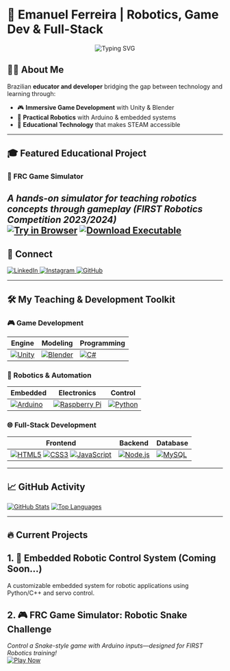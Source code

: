 # 🚀 Emanuel Ferreira | Robotics, Game Dev & Full-Stack

<p align="center">
  <img src="https://readme-typing-svg.herokuapp.com?font=Fira+Code&pause=1000&color=22D3EE&center=true&width=435&lines=Robotics+Developer;Game+Creator;Automation+Enthusiast" alt="Typing SVG">
</p>

## 👨‍🔬 About Me
Brazilian **educator and developer** bridging the gap between technology and learning through:
- 🎮 **Immersive Game Development** with Unity & Blender
- 🤖 **Practical Robotics** with Arduino & embedded systems
- 🏫 **Educational Technology** that makes STEAM accessible
---

## 🎓 Featured Educational Project

### 🤖 FRC Game Simulator
*A hands-on simulator for teaching robotics concepts through gameplay (FIRST Robotics Competition 2023/2024)*  
[![Try in Browser](https://img.shields.io/badge/Web_Build-Playable_Now-2ea44f?style=for-the-badge&logo=unity)](https://emanuelfv.itch.io/frc-game-simulator)
[![Download Executable](https://img.shields.io/badge/Windows-Local_Version-0078D6?style=for-the-badge&logo=windows)](https://github.com/E-manuelfv/FRC-Simulator/releases)
---

## 🔗 Connect  
<p align="left">
  <a href="https://linkedin.com/in/emanuel-ferreira" target="_blank">
    <img src="https://img.shields.io/badge/LinkedIn-0077B5?style=for-the-badge&logo=linkedin&logoColor=white" alt="LinkedIn"/>
  </a>
  <a href="https://instagram.com/e.manuelfv" target="_blank">
    <img src="https://img.shields.io/badge/Instagram-E4405F?style=for-the-badge&logo=instagram&logoColor=white" alt="Instagram"/>
  </a>
  <a href="https://github.com/E-manuelfv" target="_blank">
    <img src="https://img.shields.io/badge/GitHub-100000?style=for-the-badge&logo=github&logoColor=white" alt="GitHub"/>
  </a>
</p>

---

## 🛠️ My Teaching & Development Toolkit

### 🎮 Game Development
| Engine | Modeling | Programming |
|--------|----------|-------------|
| [![Unity](https://skillicons.dev/icons?i=unity)](https://unity.com) | [![Blender](https://skillicons.dev/icons?i=blender)](https://blender.org) | [![C#](https://skillicons.dev/icons?i=cs)](https://docs.microsoft.com/en-us/dotnet/csharp/) |

### 🤖 Robotics & Automation
| Embedded | Electronics | Control |
|----------|-------------|---------|
| [![Arduino](https://skillicons.dev/icons?i=arduino)](https://arduino.cc) | [![Raspberry Pi](https://skillicons.dev/icons?i=raspberrypi)](https://raspberrypi.org) | [![Python](https://skillicons.dev/icons?i=python)](https://python.org) |

### 🌐 Full-Stack Development
| Frontend | Backend | Database |
|----------|---------|----------|
| [![HTML5](https://skillicons.dev/icons?i=html)](https://developer.mozilla.org/en-US/docs/Web/HTML) [![CSS3](https://skillicons.dev/icons?i=css)](https://developer.mozilla.org/en-US/docs/Web/CSS) [![JavaScript](https://skillicons.dev/icons?i=js)](https://javascript.com) | [![Node.js](https://skillicons.dev/icons?i=nodejs)](https://nodejs.org) | [![MySQL](https://skillicons.dev/icons?i=mysql)](https://mysql.com) |

---

## 📈 GitHub Activity

[![GitHub Stats](https://github-readme-stats.vercel.app/api?username=E-manuelfv&show_icons=true&theme=gruvbox&hide_border=true)](https://github.com/E-manuelfv)
[![Top Languages](https://github-readme-stats.vercel.app/api/top-langs/?username=E-manuelfv&layout=compact&theme=gruvbox&hide_border=true)](https://github.com/E-manuelfv)

---

## 🔥 Current Projects  
## 1. 🤖 Embedded Robotic Control System (Coming Soon...)
A customizable embedded system for robotic applications using Python/C++ and servo control.

## 2. 🎮 FRC Game Simulator: Robotic Snake Challenge  
*Control a Snake-style game with Arduino inputs—designed for FIRST Robotics training!*  
[![Play Now](https://img.shields.io/badge/Play_Now-FF7139?style=flat-square&logo=itch.io&logoColor=white)](https://emanuelfv.itch.io/frc-game-simulator)
